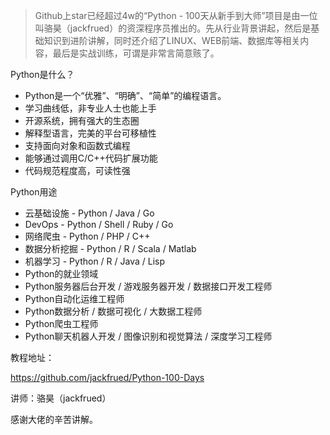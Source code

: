 > Github上star已经超过4w的“Python - 100天从新手到大师”项目是由一位叫骆昊（jackfrued）的资深程序员推出的。先从行业背景讲起，然后是基础知识到进阶讲解，同时还介绍了LINUX、WEB前端、数据库等相关内容，最后是实战训练，可谓是非常言简意赅了。

Python是什么？
- Python是一个“优雅”、“明确”、“简单”的编程语言。 
- 学习曲线低，非专业人士也能上手
- 开源系统，拥有强大的生态圈
- 解释型语言，完美的平台可移植性
- 支持面向对象和函数式编程
- 能够通过调用C/C++代码扩展功能
- 代码规范程度高，可读性强

Python用途
- 云基础设施 - Python / Java / Go
- DevOps - Python / Shell / Ruby / Go
- 网络爬虫 - Python / PHP / C++
- 数据分析挖掘 - Python / R / Scala / Matlab
- 机器学习 - Python / R / Java / Lisp
- Python的就业领域
- Python服务器后台开发 / 游戏服务器开发 / 数据接口开发工程师
- Python自动化运维工程师
- Python数据分析 / 数据可视化 / 大数据工程师
- Python爬虫工程师
- Python聊天机器人开发 / 图像识别和视觉算法 / 深度学习工程师

教程地址：

https://github.com/jackfrued/Python-100-Days

讲师：骆昊（jackfrued）

感谢大佬的辛苦讲解。
